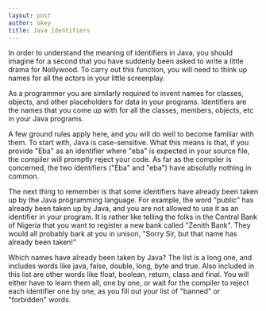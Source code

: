 ```yaml
---
layout: post
author: okey
title: Java Identifiers
---
```

In order to understand the meaning of identifiers in Java, you should imagine for 
a second that you have suddenly been asked to write a little drama for Nollywood.
To carry out this function, you will need to think up names for all the actors in
your little screenplay.

As a programmer you are similarly required to invent names for classes, objects, and other
placeholders for data in your programs. Identifiers are the names that you come up
with for all the classes, members, objects, etc in your Java programs.

A few ground rules apply here, and you will do well to become familiar with them. To
start with, Java is case-sensitive. What this means is that, if you provide "Eba" as 
an identifier where "eba" is expected in your source file, the compiler will promptly 
reject your code. As far as the compiler is concerned, the two identifiers ("Eba" and "eba")
have absolutly nothing in common.

The next thing to remember is that some identifiers have already been taken up by the Java 
programming language. For example, the word "public" has already been taken up by Java, and 
you are not allowed to use it as an identifier in your program. It is rather like telling 
the folks in the Central Bank of Nigeria that you want to register a new bank called "Zenith Bank". 
They would all probably bark at you in unison, "Sorry Sir, but that name has already been taken!"

Which names have already been taken by Java? The list is a long one, and includes words like 
java, false, double, long, byte and true. Also included in this list are other words like float, 
boolean, return, class and final. You will either have to learn them all, one by one, or wait for the compiler 
to reject each identifier one by one, as you fill out your list of "banned" or "forbidden" words.


